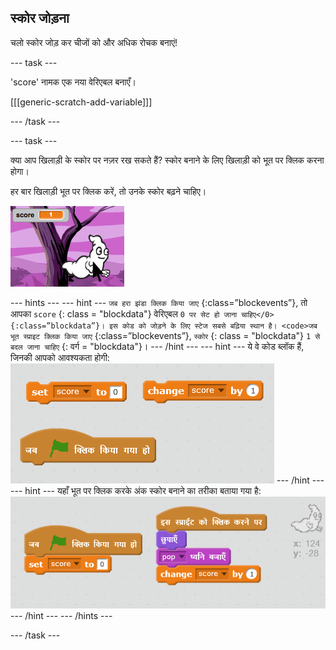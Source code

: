 ## स्कोर जोड़ना

चलो स्कोर जोड़ कर चीजों को और अधिक रोचक बनाएं!

\--- task \---

'score' नामक एक नया वेरिएबल बनाएँ।

[[[generic-scratch-add-variable]]]

\--- /task \---

\--- task \---

क्या आप खिलाड़ी के स्कोर पर नज़र रख सकते हैं? स्कोर बनाने के लिए खिलाड़ी को भूत पर क्लिक करना होगा।

हर बार खिलाड़ी भूत पर क्लिक करें, तो उनके स्कोर बढ़ने चाहिए।

![स्कोर बढ़ाना](images/ghost-score-test.png)

\--- hints \--- \--- hint \--- `जब हरा झंडा क्लिक किया जाए` </code>{:class=”blockevents”}, तो आपका `score` {: class = "blockdata"} वेरिएबल `0 पर सेट हो जाना चाहिए</0>{:class=”blockdata”}। इस कोड को जोड़ने के लिए स्टेज सबसे बढ़िया स्थान है। <code>जब भूत स्प्राइट क्लिक किया जाए` {:class=”blockevents”}, `स्कोर` {: class = "blockdata"} `1 से बदल जाना चाहिए` {: वर्ग = "blockdata"}। \--- /hint \--- \--- hint \--- ये वे कोड ब्लॉक हैं, जिनकी आपको आवश्यकता होगी: ![screenshot](images/ghost-score-blocks.png) \--- /hint \--- \--- hint \--- यहाँ भूत पर क्लिक करके अंक स्कोर बनाने का तरीका बताया गया है: ![screenshot](images/ghost-score-code.png) \--- /hint \--- \--- /hints \---

\--- /task \---